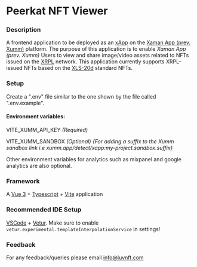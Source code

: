 # Peerkat NFT Viewer

### Description

A frontend application to be deployed as an [xApp](https://xumm.readme.io/docs/what-are-xapps) on the [Xaman App (prev. Xumm)](https://xumm.app/) platform. The purpose of this application is to enable *Xaman App (prev. Xumm)* Users to view and share image/video assets related to NFTs issued on the [XRPL](https://xrpl.org/index.html) network. This application currently supports XRPL-issued NFTs based on the [XLS-20d](https://github.com/XRPLF/XRPL-Standards/discussions/46) standard NFTs.


### Setup

Create a ".env" file similar to the one shown by the file called ".env.example". 

#### Environment variables:

VITE_XUMM_API_KEY *(Required)*

VITE_XUMM_SANDBOX *(Optional)* *{For adding a suffix to the Xumm sandbox link i.e xumm.app/detect/xapp:my-project.sandbox.suffix}*

Other environment variables for analytics such as mixpanel and google analytics are also optional.


### Framework

A [Vue 3](https://v3.vuejs.org/) + [Typescript](https://www.typescriptlang.org/) + [Vite](https://vitejs.dev/) application


### Recommended IDE Setup

[VSCode](https://code.visualstudio.com/) + [Vetur](https://marketplace.visualstudio.com/items?itemName=octref.vetur). Make sure to enable `vetur.experimental.templateInterpolationService` in settings!


### Feedback

For any feedback/queries please email [info@luvnft.com](mailto:info@luvnft.com)

